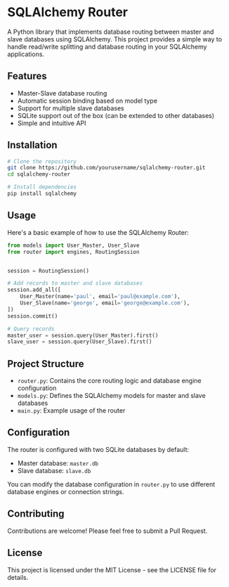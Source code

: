 # SQLAlchemy Router

A Python library that implements database routing between master and slave databases using SQLAlchemy. This project provides a simple way to handle read/write splitting and database routing in your SQLAlchemy applications.

## Features

- Master-Slave database routing
- Automatic session binding based on model type
- Support for multiple slave databases
- SQLite support out of the box (can be extended to other databases)
- Simple and intuitive API

## Installation

```bash
# Clone the repository
git clone https://github.com/yourusername/sqlalchemy-router.git
cd sqlalchemy-router

# Install dependencies
pip install sqlalchemy
```

## Usage

Here's a basic example of how to use the SQLAlchemy Router:

```python
from models import User_Master, User_Slave
from router import engines, RoutingSession


session = RoutingSession()

# Add records to master and slave databases
session.add_all([
    User_Master(name='paul', email='paul@example.com'),
    User_Slave(name='george', email='george@example.com'),
])
session.commit()

# Query records
master_user = session.query(User_Master).first()
slave_user = session.query(User_Slave).first()
```

## Project Structure

- `router.py`: Contains the core routing logic and database engine configuration
- `models.py`: Defines the SQLAlchemy models for master and slave databases
- `main.py`: Example usage of the router

## Configuration

The router is configured with two SQLite databases by default:
- Master database: `master.db`
- Slave database: `slave.db`

You can modify the database configuration in `router.py` to use different database engines or connection strings.

## Contributing

Contributions are welcome! Please feel free to submit a Pull Request.

## License

This project is licensed under the MIT License - see the LICENSE file for details.
